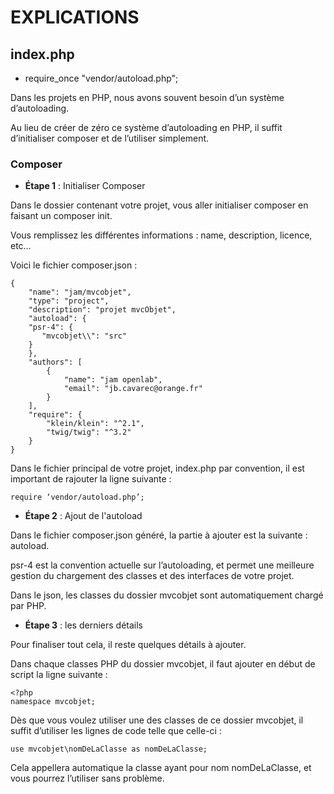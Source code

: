 # EXPLICATIONS

## index.php
- require_once "vendor/autoload.php";

Dans les projets en PHP, nous avons souvent besoin d’un système d’autoloading.

Au lieu de créer de zéro ce système d’autoloading en PHP, il suffit d’initialiser composer et de l’utiliser simplement.

### Composer
- **Étape 1** : Initialiser Composer

Dans le dossier contenant votre projet, vous aller initialiser composer en faisant un composer init.

Vous remplissez les différentes informations : name, description, licence, etc…

Voici le fichier composer.json :
```
{
    "name": "jam/mvcobjet",
    "type": "project",
    "description": "projet mvcObjet",
    "autoload": {
	"psr-4": {
 	   "mvcobjet\\": "src"
 	}
    },
    "authors": [
        {
            "name": "jam openlab",
            "email": "jb.cavarec@orange.fr"
        }
    ],
    "require": {
        "klein/klein": "^2.1",
        "twig/twig": "^3.2"
    }
}
```
Dans le fichier principal de votre projet, index.php par convention, il est important de rajouter la ligne suivante :
```
require ‘vendor/autoload.php’;
```

- **Étape 2** : Ajout de l'autoload

Dans le fichier composer.json généré, la partie à ajouter est la suivante : autoload.

psr-4 est la convention actuelle sur l’autoloading, et permet une meilleure gestion du chargement des classes et des interfaces de votre projet.

Dans le json, les classes du dossier mvcobjet sont automatiquement chargé par PHP.

- **Étape 3** : les derniers détails

Pour finaliser tout cela, il reste quelques détails à ajouter.

Dans chaque classes PHP du dossier mvcobjet, il faut ajouter en début de script la ligne suivante :
```
<?php
namespace mvcobjet;
```
Dès que vous voulez utiliser une des classes de ce dossier mvcobjet, il suffit d’utiliser les lignes de code telle que celle-ci :
```
use mvcobjet\nomDeLaClasse as nomDeLaClasse;
```
Cela appellera automatique la classe ayant pour nom nomDeLaClasse, et vous pourrez l’utiliser sans problème.